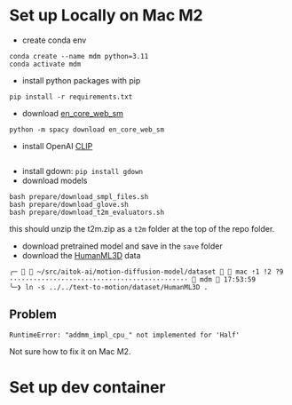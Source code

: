 # Set up Locally on Mac M2

- create conda env
```
conda create --name mdm python=3.11
conda activate mdm
```
- install python packages with pip
```
pip install -r requirements.txt
```
- download [en_core_web_sm](https://spacy.io/models/en#en_core_web_sm)
```
python -m spacy download en_core_web_sm
```
- install OpenAI [CLIP](https://github.com/openai/CLIP)
```pip install git+https://github.com/openai/CLIP.git
```
- install gdown: `pip install gdown`
- download models
```
bash prepare/download_smpl_files.sh
bash prepare/download_glove.sh
bash prepare/download_t2m_evaluators.sh
```
this should unzip the t2m.zip as a `t2m` folder at the top of the repo folder.
- download pretrained model and save in the `save` folder
- download the [HumanML3D](https://github.com/EricGuo5513/HumanML3D) data
```
╭─   ~/src/aitok-ai/motion-diffusion-model/dataset   mac ⇡1 !2 ?9 ·············································  mdm  17:53:59
╰─❯ ln -s ../../text-to-motion/dataset/HumanML3D .
```

## Problem

```
RuntimeError: "addmm_impl_cpu_" not implemented for 'Half'
```

Not sure how to fix it on Mac M2.

# Set up dev container

